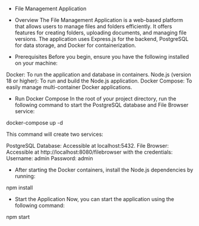 -   File Management Application

-   Overview
    The File Management Application is a web-based platform that allows users to manage files and folders efficiently. It offers features for creating folders, uploading documents, and managing file versions. The application uses Express.js for the backend, PostgreSQL for data storage, and Docker for containerization.

-   Prerequisites
    Before you begin, ensure you have the following installed on your machine:

Docker: To run the application and database in containers.
Node.js (version 18 or higher): To run and build the Node.js application.
Docker Compose: To easily manage multi-container Docker applications.

-   Run Docker Compose
    In the root of your project directory, run the following command to start the PostgreSQL database and File Browser service:

docker-compose up -d

This command will create two services:

PostgreSQL Database: Accessible at localhost:5432.
File Browser: Accessible at http://localhost:8080/filebrowser with the credentials:
Username: admin
Password: admin

-   After starting the Docker containers, install the Node.js dependencies by running:

npm install

-   Start the Application
    Now, you can start the application using the following command:

npm start
